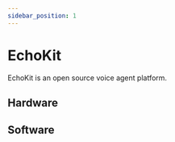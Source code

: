 ```yaml
---
sidebar_position: 1
---
```


# EchoKit

EchoKit is an open source voice agent platform.


## Hardware 


## Software
